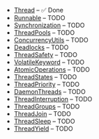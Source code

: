 - [Thread](./MultithreadingInJava/CoreConcepts/Thread.md) – ✅ Done
- [Runnable](./MultithreadingInJava/CoreConcepts/Runnable.md) – TODO
- [Synchronization](./MultithreadingInJava/CoreConcepts/Synchronization.md) – TODO
- [ThreadPools](./MultithreadingInJava/Advanced/ThreadPools.md) – TODO
- [ConcurrencyUtils](./MultithreadingInJava/Advanced/ConcurrencyUtils.md) – TODO
- [Deadlocks](./MultithreadingInJava/Pitfalls/Deadlocks.md) – TODO
- [ThreadSafety](./MultithreadingInJava/BestPractices/ThreadSafety.md) – TODO
- [VolatileKeyword](./MultithreadingInJava/CoreConcepts/VolatileKeyword.md) – TODO
- [AtomicOperations](./MultithreadingInJava/Advanced/AtomicOperations.md) – TODO
- [ThreadStates](./MultithreadingInJava/ThreadConcepts/ThreadStates.md) – TODO
- [ThreadPriority](./MultithreadingInJava/ThreadConcepts/ThreadPriority.md) – TODO
- [DaemonThreads](./MultithreadingInJava/ThreadConcepts/DaemonThreads.md) – TODO
- [ThreadInterruption](./MultithreadingInJava/ThreadConcepts/ThreadInterruption.md) – TODO
- [ThreadGroups](./MultithreadingInJava/ThreadConcepts/ThreadGroups.md) – TODO
- [ThreadJoin](./MultithreadingInJava/CoreConcepts/ThreadJoin.md) – TODO
- [ThreadSleep](./MultithreadingInJava/CoreConcepts/ThreadSleep.md) – TODO
- [ThreadYield](./MultithreadingInJava/CoreConcepts/ThreadYield.md) – TODO
